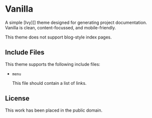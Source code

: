 
# Vanilla

A simple [Ivy][] theme designed for generating project documentation. Vanilla is clean, content-focussed, and mobile-friendly.

This theme does not support blog-style index pages.

[ark]: http://mulholland.xyz/docs/ivy/



## Include Files

This theme supports the following include files:

* `menu`

  This file should contain a list of links.



## License

This work has been placed in the public domain.
